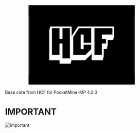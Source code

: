 <p align="center">
  <img src="resources/images/icon.png" /><br />
  <p>Base core from HCF for PocketMine-MP 4.0.0</p>
</p>

<p align="center">
</p>

# IMPORTANT
![important](https://img.shields.io/badge/Development%20stopped%20until%20February%2024%20this%20year-red?style=for-the-badge&logo=important&logoColor=black)
